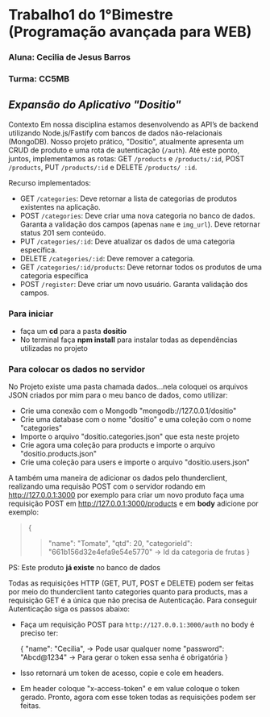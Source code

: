 # Trabalho1 do 1°Bimestre (Programação avançada para WEB)

### Aluna: Cecilia de Jesus Barros
### Turma: CC5MB

## _Expansão do Aplicativo "Dositio"_


Contexto
Em nossa disciplina estamos desenvolvendo as API’s de backend utilizando Node.js/Fastify
com bancos de dados não-relacionais (MongoDB). Nosso projeto prático, "Dositio",
atualmente apresenta um CRUD de produto e uma rota de autenticação (`/auth`). Até este
ponto, juntos, implementamos as rotas: GET `/products` e `/products/:id`, POST `/products`,
PUT `/products/:id` e DELETE `/products/ :id`.

Recurso implementados:

- GET `/categories`: Deve retornar a lista de categorias de produtos existentes na
aplicação.
- POST `/categories`: Deve criar uma nova categoria no banco de dados. Garanta a
validação dos campos (apenas `name` e `img_url`). Deve retornar status 201 sem
conteúdo.
- PUT `/categories/:id`: Deve atualizar os dados de uma categoria específica.
- DELETE `/categories/:id`: Deve remover a categoria.
- GET `/categories/:id/products`: Deve retornar todos os produtos de uma categoria
específica
- POST `/register`: Deve criar um novo usuário. Garanta validação dos campos.

### Para iniciar
- faça um **cd** para a pasta **dositio**
- No terminal faça **npm install** para instalar todas as dependências utilizadas no projeto


### Para colocar os dados no servidor 
No Projeto existe uma pasta chamada dados...nela coloquei os arquivos JSON criados por mim para o meu banco de dados, como utilizar:
- Crie uma conexão com o Mongodb "mongodb://127.0.0.1/dositio"
- Crie uma database com o nome "dositio" e uma coleção com o nome "categories"
- Importe o arquivo "dositio.categories.json" que esta neste projeto
- Crie agora uma coleção para products e importe o arquivo "dositio.products.json"
- Crie uma coleção para users e importe o arquivo "dositio.users.json"

A também uma maneira de adicionar os dados pelo thunderclient, realizando uma requisão POST com o servidor rodando em http://127.0.0.1:3000 por exemplo para criar um novo produto faça uma requisição POST em http://127.0.0.1:3000/products e em **body** adicione por exemplo:

> {
>> "name": "Tomate",
>> "qtd": 20,
>> "categorieId": "661b156d32e4efa9e54e5770" -> Id da categoria de frutas
> }

PS: Este produto **já existe** no banco de dados

Todas as requisições HTTP (GET, PUT, POST e DELETE) podem ser feitas por meio do thunderclient tanto categories quanto para products, mas a requisição GET é a única que não precisa de Autenticação. Para conseguir Autenticação siga os passos abaixo:
- Faça um requisição POST para  `http://127.0.0.1:3000/auth` no body é preciso ter:

  {
    "name": "Cecilia",  -> Pode usar qualquer nome
    "password": "Abcd@1234" -> Para gerar o token essa senha é obrigatória
  }
  
- Isso retornará um token de acesso, copie e cole em headers.
- Em header coloque "x-access-token" e em value coloque o token gerado.
Pronto, agora com esse token todas as requisições podem ser feitas.
